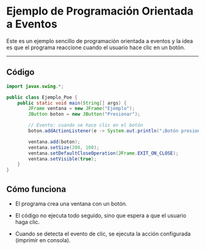 # Ejemplo de Programación Orientada a Eventos

Este es un ejemplo sencillo de programación orientada a eventos y la idea es que el programa reaccione cuando el usuario hace clic en un botón.

---

## Código

```java
import javax.swing.*;

public class Ejemplo_Poe {
    public static void main(String[] args) {
        JFrame ventana = new JFrame("Ejemplo");
        JButton boton = new JButton("Presionar");

        // Evento: cuando se hace clic en el botón
        boton.addActionListener(e -> System.out.println("¡Botón presionado!"));

        ventana.add(boton);
        ventana.setSize(200, 100);
        ventana.setDefaultCloseOperation(JFrame.EXIT_ON_CLOSE);
        ventana.setVisible(true);
    }
}

```

## Cómo funciona

- El programa crea una ventana con un botón.

- El código no ejecuta todo seguido, sino que espera a que el usuario haga clic.

- Cuando se detecta el evento de clic, se ejecuta la acción configurada (imprimir en consola).